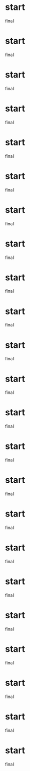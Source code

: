 # start
final 
# start
final 
# start
final 
# start
final 
# start
final 
# start
final 
# start
final 
# start
final 
# start
final 
# start
final 
# start
final 
# start
final 
# start
final 
# start
final 
# start
final 
# start
final 
# start
final 
# start
final 
# start
final 
# start
final 
# start
final 
# start
final 
# start
final 
